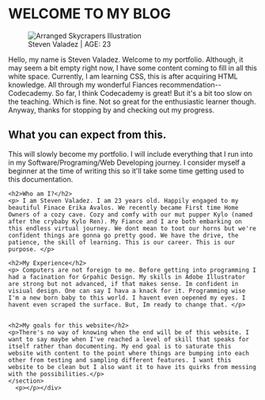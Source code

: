 <html>
<body>
<h1 class="welcome">WELCOME TO MY BLOG</h1>
	  <figure>
		<img src="https://ibb.co/KWBC1FT" alt="Arranged Skycrapers Illustration"/>
		<figcaption>Steven Valadez | AGE: 23 </figcaption>
	  </figure>
<div>
	  <p>Hello, my name is Steven Valadez. Welcome to my portfolio. Although, it may seem a bit empty right now, I have some content coming to fill in all this white space. Currently, I am learning CSS, this is after acquiring HTML knowledge. All through my wonderful Fiances recommendation--Codecademy. So far, I think Codecademy is great! But it's a bit too slow on the teaching. Which is fine. Not so great for the enthusiastic learner though. Anyway, thanks for stopping by and checking out my progress.</p></div>
<div>
<section>
	<h2> What you can expect from this.</h2>
	<p> This will slowly become my portfolio. I will include everything that I run into in my Software/Programing/Web Developing journey. I consider myself a beginner at the time of writing this so it'll take some time getting used to this documentation.</p>
	
	<h2>Who am I?</h2>
	<p> I am Steven Valadez. I am 23 years old. Happily engaged to my beautiful Finace Erika Avalos. We recently became First time Home Owners of a cozy cave. Cozy and comfy with our mut pupper Kylo (named after the crybaby Kylo Ren). My Fiance and I are both embarking on this endless virtual journey. We dont mean to toot our horns but we're confident things are gonna go pretty good. We have the drive, the patience, the skill of learning. This is our career. This is our purpose. </p>
	
	<h2>My Experience</h2>
	<p> Computers are not foreign to me. Before getting into programming I had a facination for Grpahic Design. My skills in Adobe Illustrator are strong but not advanced, if that makes sense. Im confident in visiual design. One can say I hava a knack for it. Programming wise I'm a new born baby to this world. I havent even oepened my eyes. I havent even scraped the surface. But, Im ready to change that. </p>
	
	
	<h2>My goals for this website</h2>
	<p>There's no way of knowing when the end will be of this website. I want to say maybe when I've reached a level of skill that speaks for itself rather than documenting. My end goal is to saturate this website with content to the point where things are bumping into each other from testing and sampling different features. I want this website to be clean but I also want it to have its quirks from messing with the possibilities.</p>
	</section>
	  <p></p></div>
  </body>
</html>
